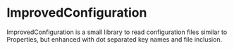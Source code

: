ImprovedConfiguration
=====================

ImprovedConfiguration is a small library to read configuration files similar to Properties, but enhanced with dot separated key names and file inclusion.
